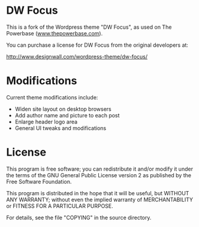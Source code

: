 DW Focus
==============

This is a fork of the Wordpress theme "DW Focus", as used on The Powerbase (www.thepowerbase.com).

You can purchase a license for DW Focus from the original developers at:

http://www.designwall.com/wordpress-theme/dw-focus/

Modifications
==============

Current theme modifications include:

* Widen site layout on desktop browsers
* Add author name and picture to each post
* Enlarge header logo area
* General UI tweaks and modifications

License
==============

This program is free software; you can redistribute it and/or modify it under
the terms of the GNU General Public License version 2 as published by the Free
Software Foundation.

This program is distributed in the hope that it will be useful, but WITHOUT ANY
WARRANTY; without even the implied warranty of MERCHANTABILITY or FITNESS FOR A
PARTICULAR PURPOSE.

For details, see the file "COPYING" in the source directory.
